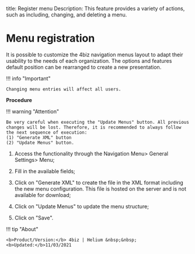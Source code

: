 title: Register menu
Description: This feature provides a variety of actions, such as including, changing, and deleting a menu. 

# Menu registration

It is possible to customize the 4biz navigation menus layout to adapt their usability to the needs of each organization. The options and features default position can be rearranged to create a new presentation.

!!! info "Important"

    Changing menu entries will affect all users.


**Procedure**

!!! warning "Attention"

    Be very careful when executing the "Update Menus" button. All previous changes will be lost. Therefore, it is recommended to always follow the next sequence of execution:
    (1) "Generate XML" button
    (2) "Update Menus" button.



1. Access the functionality through the Navigation Menu> General Settings> Menu;

2. Fill in the available fields;

3. Click on "Generate XML" to create the file in the XML format including the new menu configuration. This file is hosted on the server and is not available for download;

4. Click on "Update Menus" to update the menu structure;

5. Click on "Save".


!!! tip "About"

    <b>Product/Version:</b> 4biz | Helium &nbsp;&nbsp;
    <b>Updated:</b>11/03/2021
